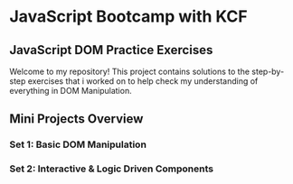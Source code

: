 
# JavaScript Bootcamp with KCF

## JavaScript DOM Practice Exercises 

Welcome to my repository! This project contains solutions to the step-by-step exercises that i worked on to help  check my  understanding of everything in DOM Manipulation. 

##  Mini Projects Overview

### Set 1:  Basic DOM Manipulation

### Set 2:  Interactive & Logic Driven Components


